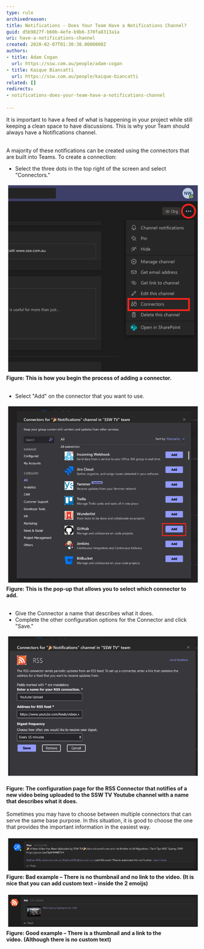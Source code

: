 ```yaml
---
type: rule
archivedreason: 
title: Notifications - Does Your Team Have a Notifications Channel?
guid: d5b9827f-b60b-4efe-b9b6-370fa8313a1a
uri: have-a-notifications-channel
created: 2020-02-07T01:30:30.0000000Z
authors:
- title: Adam Cogan
  url: https://ssw.com.au/people/adam-cogan
- title: Kaique Biancatti
  url: https://ssw.com.au/people/kaique-biancatti
related: []
redirects:
- notifications-does-your-team-have-a-notifications-channel

---
```



​It is important to have a feed of what is happening in your project while still keeping a clean space to have discussions. This is why your Team should always have a Notifications channel.<br><div><br></div><div>A majority of these notifications can be created using the connectors that are built into Teams. To create a connection:<br></div><div><ul><li>Select the three dots in the top right of the screen and select "Connectors."<br></li></ul><div><img src="Add-a-Connector.png" alt="Add-a-Connector.png" style="margin:5px;" /><br></div></div><div><b>Figure: This is how you begin the process of adding a connector.</b><br></div><div><br></div><div><ul><li>Select "Add" on the connector that you want to use.<br></li></ul><div><img src="Select-a-Connector.png" alt="Select-a-Connector.png" style="margin:5px;width:808px;" /><br></div></div><div><b>Figure: This is the pop-up that allows you to select which connector to add.</b><br></div><div><br></div><div><ul><li>Give the Connector a name that describes what it does.<br></li><li>Complete the other configuration options for the Connector and click "Save."<br></li></ul><div><img src="Connector-Settings.png" alt="Connector-Settings.png" style="margin:5px;" /><b><br></b></div></div><div><b>Figure: The configuration page for the RSS Connector that notifies of a new video being uploaded to the SSW TV Youtube channel with a name that describes what it does.</b><br></div><div><br></div><div>Sometimes you may have to choose between multiple connectors that can serve the same base purpose. In this situation, it is good to choose the one that provides the important information in the easiest way.</div><div><br></div><div><img src="Notification-Bad-Example.png" alt="Notification-Bad-Example.png" style="margin:5px;width:808px;" /><br></div><div><b>Figure: Bad example – There is no thumbnail and no link to the video. (It is nice that you can add custom text – inside the 2 emoijs)</b><br><br></div><div><img src="Notification-Good-Example.png" alt="Notification-Good-Example.png" style="margin:5px;width:808px;" /><br></div><div><b>Figure: Good example – There is a thumbnail and a link to the video. (Although there is no custom text)</b><br></div>
<br><excerpt class='endintro'></excerpt><br>



